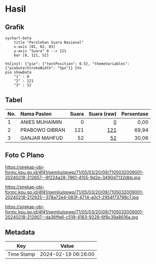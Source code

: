 # Hasil

## Grafik

```mermaid
xychart-beta
    title "Perolehan Suara Nasional"
    x-axis [01, 02, 03]
    y-axis "Suara" 0 --> 121
    bar [0, 121, 52]
```

```mermaid
%%{init: {"pie": {"textPosition": 0.5}, "themeVariables": {"pieOuterStrokeWidth": "5px"}} }%%
pie showData
    "1" : 0
    "2" : 121
    "3" : 52
```

## Tabel

| No. | Nama Paslon    | Suara | Suara (raw) | Persentase |
|:--- |:-------------- | -----:| -----------:| ----------:|
| 1   | ANIES MUHAIMIN | 0     | [0][p-1]    | 0,00       |
| 2   | PRABOWO GIBRAN | 121   | [121][p-2]  | 69,94      |
| 3   | GANJAR MAHFUD  | 52    | [52][p-3]   | 30,06      |


[p-1]: https://github.com/gigit-pemilu/pemilu-2024/blob/main/pilpres/hitung-suara/sub/71-sulawesi-utara/sub/05-minahasa-selatan/sub/03-ranoyapo/sub/2009-lompad-baru/sub/001-tps/sub/paslon-1.txt
[p-2]: https://github.com/gigit-pemilu/pemilu-2024/blob/main/pilpres/hitung-suara/sub/71-sulawesi-utara/sub/05-minahasa-selatan/sub/03-ranoyapo/sub/2009-lompad-baru/sub/001-tps/sub/paslon-2.txt
[p-3]: https://github.com/gigit-pemilu/pemilu-2024/blob/main/pilpres/hitung-suara/sub/71-sulawesi-utara/sub/05-minahasa-selatan/sub/03-ranoyapo/sub/2009-lompad-baru/sub/001-tps/sub/paslon-3.txt

## Foto C Plano

https://sirekap-obj-formc.kpu.go.id/4f41/pemilu/ppwp/71/05/03/20/09/7105032009001-20240218-212657--8f224a28-7961-4155-9d2e-3490d7132dbb.jpg

https://sirekap-obj-formc.kpu.go.id/4f41/pemilu/ppwp/71/05/03/20/09/7105032009001-20240218-212925--378a72e4-083f-4714-a0c1-2954f73798c7.jpg

https://sirekap-obj-formc.kpu.go.id/4f41/pemilu/ppwp/71/05/03/20/09/7105032009001-20240218-212907--da36ffe6-c519-4183-9228-6f8c39a8616a.jpg


## Metadata

| Key        | Value               |
| ---------- | ------------------- |
| Time Stamp | 2024-02-19 06:16:00 |



